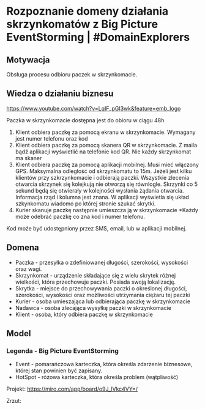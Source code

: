 # Rozpoznanie domeny działania skrzynkomatów z Big Picture EventStorming | #DomainExplorers

## Motywacja
Obsługa procesu odbioru paczek w skrzynkomacie. 

## Wiedza o działaniu biznesu
https://www.youtube.com/watch?v=LqIF_pGI3wk&feature=emb_logo

Paczka w skrzynkomacie dostępna jest do obioru w ciągu 48h
1. Klient odbiera paczkę za pomocą ekranu w skrzynkomacie. Wymagany jest numer telefonu oraz kod
2. Klient odbiera paczkę za pomocą skanera QR w skrzynkomacie. Z maila bądź aplikacji wyświetlić na telefonie kod QR. Nie każdy skrzynkomat ma skaner
3. Klient odbiera paczkę za pomocą aplikacji mobilnej. Musi mieć włączony GPS. Maksymalna odległość od skrzynkomatu to 15m. Jeżeli jest kilku klientów przy szkrzynkomacie i odbierają paczki. Wszystkie zlecenia otwarcia skrzynek się kolejkują nie otworzą się równlogle. Skrzynki co 5 sekund będą się otwierały w kolejności wysłania żądania otwarcia.
Informacja rząd i kolumna jest znana. W aplikacji wyświetla się układ szkynkomatu wiadomo po której stronie szukać skrytki.
4. Kurier skanuje paczkę następnie umieszcza ją w skrzynkomacie
*Każdy może odebrać paczkę co zna kod i numer telefonu.

Kod może być udostępniony przez SMS, email, lub w aplikacji mobilnej.

## Domena
- Paczka - przesyłka o zdefiniowanej długości, szerokości, wysokości oraz wagi.
- Skrzynkomat - urządzenie składające się z wielu skrytek różnej wielkości, która przechowuje paczki. Posiada swoją lokalizację.
- Skrytka - miejsce do przechowywania paczki o określonej długości, szerokości, wysokości oraz możliwości utrzymania ciężaru tej paczki
- Kurier - osoba umieszająca lub odbierająca paczkę w skrzynkomacie
- Nadawca - osoba zlecająca wysyłkę paczki w skrzynkomacie
- Klient - osoba, który odbiera paczkę w skrzynkomacie



## Model
### Legenda - Big Picture EventStorming
- Event  - pomarańczowa karteczka, która określa zdarzenie biznesowe, której stan powinien być zapisany.
- HotSpot - różowa karteczka, która określa problem (wątpliwość)

Projekt:
https://miro.com/app/board/o9J_lVkc4VY=/

Zrzut:
